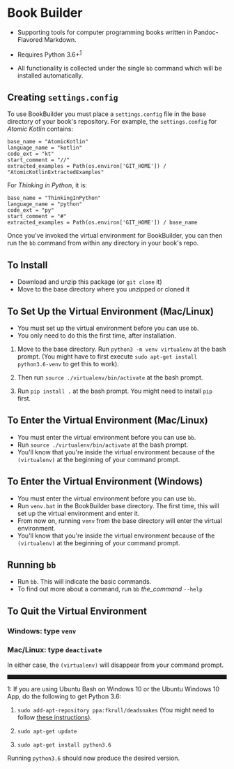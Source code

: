 # Book Builder

- Supporting tools for computer programming books written in Pandoc-Flavored
  Markdown.

- Requires Python 3.6+<sup>[1](#footnote1)</sup>

- All functionality is collected under the single `bb` command which will be
  installed automatically.

## Creating `settings.config`

To use BookBuilder you must place a `settings.config` file in the
base directory of your book's repository. For example, the `settings.config` for
*Atomic Kotlin* contains:

```
base_name = "AtomicKotlin"
language_name = "kotlin"
code_ext = "kt"
start_comment = "//"
extracted_examples = Path(os.environ['GIT_HOME']) / "AtomicKotlinExtractedExamples"
```

For *Thinking in Python*, it is:

```
base_name = "ThinkingInPython"
language_name = "python"
code_ext = "py"
start_comment = "#"
extracted_examples = Path(os.environ['GIT_HOME']) / base_name
```

Once you've invoked the virtual environment for BookBuilder, you can then run
the `bb` command from within any directory in your book's repo.

## To Install
- Download and unzip this package (or `git clone` it)
- Move to the base directory where you unzipped or cloned it

## To Set Up the Virtual Environment (Mac/Linux)
- You must set up the virtual environment before you can use `bb`.
- You only need to do this the first time, after installation.

1. Move to the base directory. Run `python3 -m venv virtualenv` at the bash prompt.
   (You might have to first execute `sudo apt-get install python3.6-venv` to get this to work).

2. Then run `source ./virtualenv/bin/activate` at the bash prompt.

3. Run `pip install .` at the bash prompt. You might need to install `pip` first.


## To Enter the Virtual Environment (Mac/Linux)
- You must enter the virtual environment before you can use `bb`.
- Run `source ./virtualenv/bin/activate` at the bash prompt.
- You'll know that you're inside the virtual environment because of the
`(virtualenv)` at the beginning of your command prompt.


## To Enter the Virtual Environment (Windows)
- You must enter the virtual environment before you can use `bb`.
- Run `venv.bat` in the BookBuilder base directory. The first time,
  this will set up the virtual environment and enter it.
- From now on, running `venv` from the base directory will enter the virtual environment.
- You'll know that you're inside the virtual environment because of the
  `(virtualenv)` at the beginning of your command prompt.


## Running `bb`
- Run `bb`. This will indicate the basic commands.
- To find out more about a command, run `bb` *the_command* `--help`


## To Quit the Virtual Environment

### Windows: type `venv`

### Mac/Linux: type `deactivate`

In either case, the `(virtualenv)` will disappear from your command prompt.

<hr style="height:10px">

<a name="footnote1">1</a>: If you are using Ubuntu Bash on Windows 10 or the
Ubuntu Windows 10 App, do the following to get Python 3.6:

1. `sudo add-apt-repository ppa:fkrull/deadsnakes` (You might need to follow [these instructions](http://lifeonubuntu.com/ubuntu-missing-add-apt-repository-command/)).

2. `sudo apt-get update`

3. `sudo apt-get install python3.6`

Running `python3.6` should now produce the desired version.

